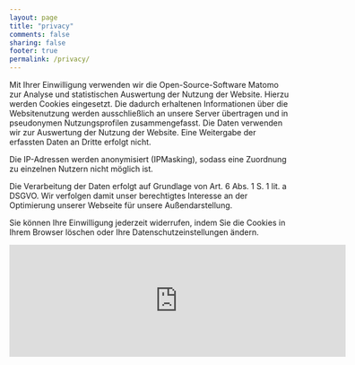 ```yaml
---
layout: page
title: "privacy"
comments: false
sharing: false
footer: true
permalink: /privacy/
---
```


Mit Ihrer Einwilligung verwenden wir die Open-Source-Software Matomo zur Analyse und statistischen Auswertung der Nutzung der Website. Hierzu werden Cookies eingesetzt. Die dadurch erhaltenen Informationen über die Websitenutzung werden ausschließlich an unsere Server übertragen und in pseudonymen Nutzungsprofilen zusammengefasst. Die Daten verwenden wir zur Auswertung der Nutzung der Website. Eine Weitergabe der erfassten Daten an Dritte erfolgt nicht.

Die IP-Adressen werden anonymisiert (IPMasking), sodass eine Zuordnung zu einzelnen Nutzern nicht möglich ist.

Die Verarbeitung der Daten erfolgt auf Grundlage von Art. 6 Abs. 1 S. 1 lit. a DSGVO. Wir verfolgen damit unser berechtigtes Interesse an der Optimierung unserer Webseite für unsere Außendarstellung.

Sie können Ihre Einwilligung jederzeit widerrufen, indem Sie die Cookies in Ihrem Browser löschen oder Ihre Datenschutzeinstellungen ändern.

<iframe
        style="border: 0; height: 200px; width: 600px;"
        src="https://stats.cyberkov.at/index.php?module=CoreAdminHome&action=optOut&language=de&backgroundColor=&fontColor=ffffff&fontSize=&fontFamily=">
</iframe>
